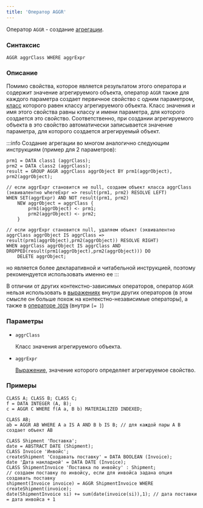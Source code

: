 ```yaml
---
title: 'Оператор AGGR'
---
```


Оператор `AGGR` - создание [агрегации](Aggregations.md).

### Синтаксис  

```
AGGR aggrClass WHERE aggrExpr
```

### Описание

Помимо свойства, которое является результатом этого оператора и содержит значение агрегируемого объекта, оператор `AGGR` также для каждого параметра создает первичное свойство с одним параметром, [класс](User_classes.md) которого равен классу агрегируемого объекта. Класс значения и имя этого свойства равны классу и имени параметра, для которого создается это свойство. Соответственно, при создании агрегируемого объекта в это свойство автоматически записывается значение параметра, для которого создается агрегируемый объект.

:::info
Создание агрегации во многом аналогично следующим инструкциям (пример для 2 параметров):

```lsf
prm1 = DATA class1 (aggrClass);
prm2 = DATA class2 (aggrClass);
result = GROUP AGGR aggrClass aggrObject BY prm1(aggrObject), prm2(aggrObject);

// если aggrExpr становится не null, создаем объект класса aggrClass (эквивалентно whereExpr => result(prm1, prm2) RESOLVE LEFT)
WHEN SET(aggrExpr) AND NOT result(prm1, prm2)
    NEW aggrObject = aggrClass {
        prm1(aggrObject) <- prm1;
        prm2(aggrObject) <- prm2;
    }

// если aggrExpr становится null, удаляем объект (эквивалентно aggrClass aggrObject IS aggrClass => result(prm1(aggrObject),prm2(aggrObject)) RESOLVE RIGHT)
WHEN aggrClass aggrObject IS aggrClass AND DROPPED(result(prm1(aggrObject),prm2(aggrObject))) DO
    DELETE aggrObject;
```

но является более декларативной и читабельной инструкцией, поэтому рекомендуется использовать именно ее
:::

В отличии от других контекстно-зависимых операторов, оператор `AGGR` нельзя использовать в [выражениях](Expression.md) внутри других операторов (в этом смысле он больше похож на контекстно-независимые операторы), а также в [операторе `JOIN`](JOIN_operator.md) (внутри `[= ]`)

### Параметры

- `aggrClass`

    Класс значения агрегируемого объекта.

- `aggrExpr`

    [Выражение](Expression.md), значение которого определяет агрегируемое свойство.

### Примеры

```lsf
CLASS A; CLASS B; CLASS C;
f = DATA INTEGER (A, B);
c = AGGR C WHERE f(A a, B b) MATERIALIZED INDEXED;

CLASS AB;
ab = AGGR AB WHERE A a IS A AND B b IS B; // для каждой пары A B создает объект AB

CLASS Shipment 'Поставка';
date = ABSTRACT DATE (Shipment);
CLASS Invoice 'Инвойс';
createShipment 'Создавать поставку' = DATA BOOLEAN (Invoice);
date 'Дата накладной' = DATA DATE (Invoice);
CLASS ShipmentInvoice 'Поставка по инвойсу' : Shipment;
// создаем поставку по инвойсу, если для инвойса задана опция создавать поставку
shipment(Invoice invoice) = AGGR ShipmentInvoice WHERE createShipment(invoice); 
date(ShipmentInvoice si) += sum(date(invoice(si)),1); // дата поставки = дата инвойса + 1
```
